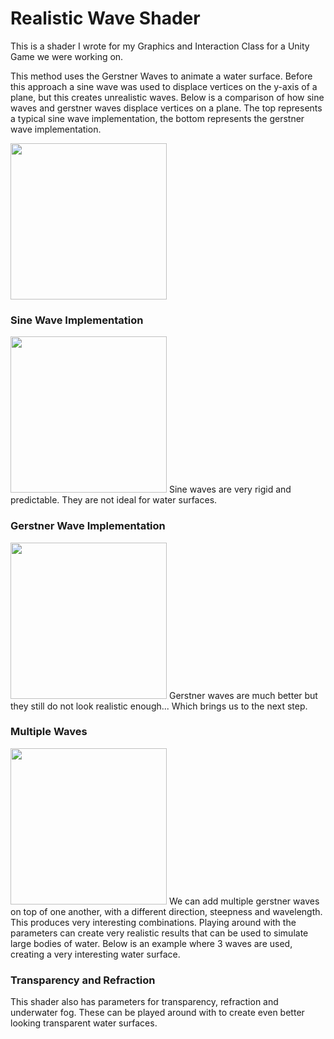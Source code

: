 # Realistic Wave Shader
This is a shader I wrote for my Graphics and Interaction Class for a Unity Game we were working on.

This method uses the Gerstner Waves to animate a water surface. Before this approach a sine wave was used to displace vertices on the y-axis of a plane, but this creates unrealistic waves. Below is a comparison of how sine waves and gerstner waves displace vertices on a plane. The top represents a typical sine wave implementation, the bottom represents the gerstner wave implementation.

<img src="https://user-images.githubusercontent.com/97642386/212574854-1bbaea5a-ee7e-49e2-bf78-6269e7404846.png" width="250">

### Sine Wave Implementation
<img src="https://thumbs.gfycat.com/FineYoungErne-max-1mb.gif" width="250">
Sine waves are very rigid and predictable. They are not ideal for water surfaces. 

### Gerstner Wave Implementation
<img src="https://thumbs.gfycat.com/BitterGoldenHalicore-max-1mb.gif" width="250">
Gerstner waves are much better but they still do not look realistic enough... Which brings us to the next step.

### Multiple Waves
<img src="https://thumbs.gfycat.com/ThisFatherlyBrontosaurus-max-1mb.gif" width="250">
We can add multiple gerstner waves on top of one another, with a different direction, steepness and wavelength. This produces very interesting combinations. Playing around with the parameters can create very realistic results that can be used to simulate large bodies of water. Below is an example where 3 waves are used, creating a very interesting water surface.

### Transparency and Refraction
This shader also has parameters for transparency, refraction and underwater fog. These can be played around with to create even better looking transparent water surfaces.
